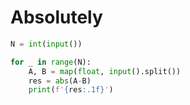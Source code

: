 # Absolutely

```python
N = int(input())

for _ in range(N):
    A, B = map(float, input().split())
    res = abs(A-B)
    print(f'{res:.1f}')
```
